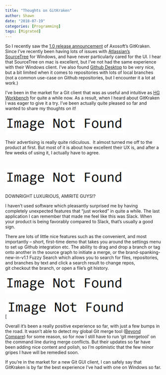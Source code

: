 ```yaml
---
title: "Thoughts on GitKraken"
author: Shawn
date: "2018-07-19"
categories: [Programming]
tags: [Migrated]
---
```


So I recently saw the [1.0 release announcement](https://blog.axosoft.com/2016/03/29/axosoft-gitkraken-v1/ "Release v1.0") of Axosoft’s GitKraken. Since I’ve recently been having lots of issues with [Atlassian’s SourceTree](https://www.sourcetreeapp.com/ "SourceTree") for Windows, and have never particularly cared for the UI. I hear that SourceTree on mac is excellent, but I’ve not had the same experience with their Windows client. I’ve also found [Github Desktop](https://desktop.github.com/ "Github Desktop") to be very nice, but a bit limited when it comes to repositories with lots of local branches (not a common use-case on Github repositories, but I encounter it a lot at work.)

I’ve been in the market for a Git client that was as useful and intuitive as [HG Workbench](http://tortoisehg.bitbucket.org/ "HG Workbench") for quite a while now. As a result, when I heard about GitKraken I was eager to give it a try. I’ve been actually quite pleased so far and wanted to share my thoughts on it!

![GitKraken in action](/assets/img/posts/image-not-found.png)

Their advertising is really quite ridiculous.  It almost turned me off to the product at first. But most of it is about how excellent their UX is, and after a few weeks of using it, I actually have to agree.

 

![](/assets/img/posts/image-not-found.png)

DOWNRIGHT LUXURIOUS, AMIRITE GUYS!?

I haven’t used software which pleasantly surprised me by having completely unexpected features that “just worked” in quite a while. The last application I can remember that made me feel like this was Slack. When your product is being favorably compared to Slack, that’s usually a good sign.

There are lots of little nice features such as the convenient, and most importantly – short, first-time demo that takes you around the settings menu to set up Github integration etc. The ability to drag and drop a branch or tag onto another in the source graph to initiate a merge, or the brand-spanking-new-in-v1.1 Fuzzy Search which allows you to search for files, repositories, and branches by text and click a search result to change repos, git checkout the branch, or open a file’s git history.

![](/assets/img/posts/image-not-found.png)

[![](/assets/img/posts/image-not-found.png)

Overall it’s been a really positive experience so far, with just a few bumps in the road. It wasn’t able to detect my global Git merge tool ([Beyond Compare](http://www.scootersoftware.com/ "Beyond Compare by Scooter Software")) for some reason, so for now I still have to run ‘git mergetool’ on the command line during merge conflicts. But their updates so far have been adding nice content and polish, so I’m optimistic that the few minor gripes I have will be remedied soon.

If you’re in the market for a new Git GUI client, I can safely say that GitKraken is by far the best experience I’ve had with one on Windows so far.

